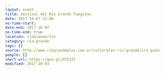 ```yaml
---
layout: event 
title: Festival del Río Grande Fueguino
date: 2017-10-07 22:00
no-time-start: 
date-end: 2017-10-07
no-time-end: true
location: clubsanmartin
category: rio-grande
tags: []
source: http://www.riograndeplus.com.ar/culturales-rio-grande/1ra-quincena-de-octubre/
people: []
short-url: https://goo.gl/d7X33T
modified: 2017-10-03
---
```


